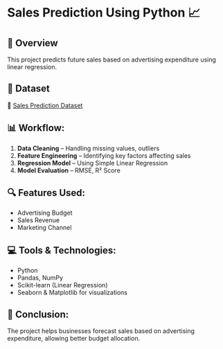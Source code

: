 # Sales Prediction Using Python 📈

## 📌 Overview
This project predicts future sales based on advertising expenditure using linear regression.

## 📂 Dataset
🔗 [Sales Prediction Dataset](https://www.kaggle.com/code/ashydv/sales-prediction-simple-linear-regression/input)

## 📊 Workflow:
1. **Data Cleaning** – Handling missing values, outliers
2. **Feature Engineering** – Identifying key factors affecting sales
3. **Regression Model** – Using Simple Linear Regression
4. **Model Evaluation** – RMSE, R² Score

## 🔍 Features Used:
- Advertising Budget
- Sales Revenue
- Marketing Channel

## 💻 Tools & Technologies:
- Python
- Pandas, NumPy
- Scikit-learn (Linear Regression)
- Seaborn & Matplotlib for visualizations

## 📌 Conclusion:
The project helps businesses forecast sales based on advertising expenditure, allowing better budget allocation.
